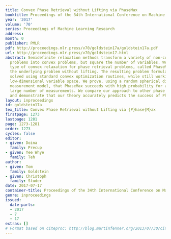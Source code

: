 ```yaml
---
title: Convex Phase Retrieval without Lifting via PhaseMax
booktitle: Proceedings of the 34th International Conference on Machine Learning
year: '2017'
volume: '70'
series: Proceedings of Machine Learning Research
address: 
month: 0
publisher: PMLR
pdf: http://proceedings.mlr.press/v70/goldstein17a/goldstein17a.pdf
url: http://proceedings.mlr.press/v70/goldstein17.html
abstract: Semidefinite relaxation methods transform a variety of non-convex optimization
  problems into convex problems, but square the number of variables. We study a new
  type of convex relaxation for phase retrieval problems, called PhaseMax, that convexifies
  the underlying problem without lifting. The resulting problem formulation can be
  solved using standard convex optimization routines, while still working in the original,
  low-dimensional variable space. We prove, using a random spherical distribution
  measurement model, that PhaseMax succeeds with high probability for a sufficiently
  large number of measurements. We compare our approach to other phase retrieval methods
  and demonstrate that our theory accurately predicts the success of PhaseMax.
layout: inproceedings
id: goldstein17a
tex_title: Convex Phase Retrieval without Lifting via {P}hase{M}ax
firstpage: 1273
lastpage: 1281
page: 1273-1281
order: 1273
cycles: false
editor:
- given: Doina
  family: Precup
- given: Yee Whye
  family: Teh
author:
- given: Tom
  family: Goldstein
- given: Christoph
  family: Studer
date: 2017-07-17
container-title: Proceedings of the 34th International Conference on Machine Learning
genre: inproceedings
issued:
  date-parts:
  - 2017
  - 7
  - 17
extras: []
# Format based on citeproc: http://blog.martinfenner.org/2013/07/30/citeproc-yaml-for-bibliographies/
---
```

